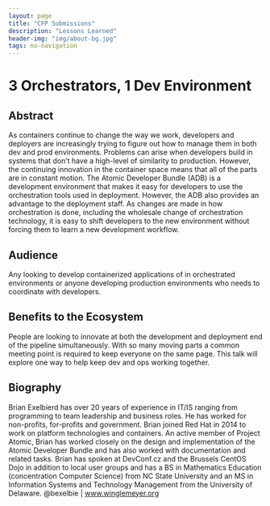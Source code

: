 ```yaml
---
layout: page
title: "CFP Submissions"
description: "Lessons Learned"
header-img: "img/about-bg.jpg"
tags: no-navigation
---
```


# 3 Orchestrators, 1 Dev Environment

## Abstract

As containers continue to change the way we work, developers and deployers are increasingly trying to figure out how to manage them in both dev and prod environments. Problems can arise when developers build in systems that don’t have a high-level of similarity to production. However, the continuing innovation in the container space means that all of the parts are in constant motion. The Atomic Developer Bundle (ADB) is a development environment that makes it easy for developers to use the orchestration tools used in deployment. However, the ADB also provides an advantage to the deployment staff. As changes are made in how orchestration is done, including the wholesale change of orchestration technology, it is easy to shift developers to the new environment without forcing them to learn a new development workflow.

## Audience

Any looking to develop containerized applications of in orchestrated environments or anyone developing production environments who needs to coordinate with developers.

## Benefits to the Ecosystem

People are looking to innovate at both the development and deployment end of the pipeline simultaneously. With so many moving parts a common meeting point is required to keep everyone on the same page. This talk will explore one way to help keep dev and ops working together.

## Biography

Brian Exelbierd has over 20 years of experience in IT/IS ranging from programming to team leadership and business roles. He has worked for non-profits, for-profits and government. Brian joined Red Hat in 2014 to work on platform technologies and containers. An active member of Project Atomic, Brian has worked closely on the design and implementation of the Atomic Developer Bundle and has also worked with documentation and related tasks. Brian has spoken at DevConf.cz and the Brussels CentOS Dojo in addition to local user groups and has a BS in Mathematics Education (concentration Computer Science) from NC State University and an MS in Information Systems and Technology Management from the University of Delaware. @bexelbie \| www.winglemeyer.org
